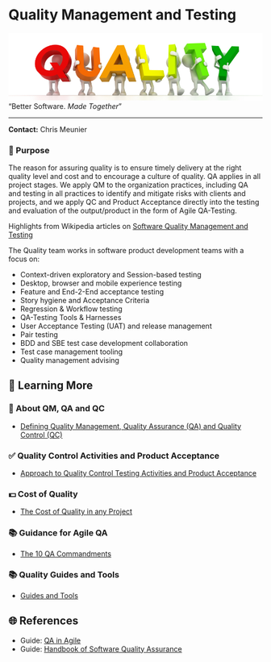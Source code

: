 # Quality Management and Testing

![Teamwork](images/quality_team.jpg)
“Better Software. _Made Together_”

---

**Contact:** Chris Meunier

### :round_pushpin: Purpose

The reason for assuring quality is to
ensure timely delivery at the right quality level
and cost and to encourage a culture of quality.
QA applies in all project stages.
We apply QM to the organization practices, including QA and testing in
all practices to identify and mitigate risks with clients and projects,
and we apply QC and Product Acceptance directly into
the testing and evaluation of the output/product in the form of Agile QA-Testing.

Highlights from Wikipedia articles on [Software Quality Management and Testing](quality_wiki.md)

The Quality team works in software product development teams with a focus on:

- Context-driven exploratory and Session-based testing
- Desktop, browser and mobile experience testing
- Feature and End-2-End acceptance testing
- Story hygiene and Acceptance Criteria
- Regression & Workflow testing
- QA-Testing Tools & Harnesses
- User Acceptance Testing (UAT) and release management
- Pair testing
- BDD and SBE test case development collaboration
- Test case management tooling
- Quality management advising

## :key: Learning More

### :open_file_folder: About QM, QA and QC
- [Defining Quality Management, Quality Assurance (QA) and Quality Control (QC)](qm_qa_qc.md)

### :white_check_mark: Quality Control Activities and Product Acceptance
- [Approach to Quality Control Testing Activities and Product Acceptance](qc_product_acceptance.md)

### :dollar: Cost of Quality
- [The Cost of Quality in any Project](cost_of_quality.md)

### :books: Guidance for Agile QA
- [The 10 QA Commandments](10_commandments.md)

### :books: Quality Guides and Tools
- [Guides and Tools](quality_guides_tools.md)

## :globe_with_meridians: References
- Guide: [QA in Agile](http://www.intelliware.com/qa-in-an-agile-environment/)
- Guide: [Handbook of Software Quality Assurance](https://www.amazon.com/Handbook-Software-Quality-Assurance-Fourth/dp/1596931868)
